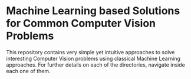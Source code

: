# Machine Learning based Solutions for Common Computer Vision Problems

This repository contains very simple yet intuitive approaches to solve interesting Computer Vision problems using classical Machine Learning approaches.
For further details on each of the directories, navigate inside each one of them.
